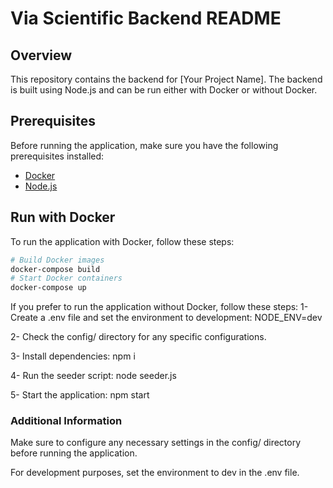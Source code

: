 # Via Scientific Backend README

## Overview

This repository contains the backend for [Your Project Name]. The backend is built using Node.js and can be run either with Docker or without Docker.

## Prerequisites

Before running the application, make sure you have the following prerequisites installed:

- [Docker](https://www.docker.com/)
- [Node.js](https://nodejs.org/)

## Run with Docker

To run the application with Docker, follow these steps:

```bash
# Build Docker images
docker-compose build
# Start Docker containers
docker-compose up
```

If you prefer to run the application without Docker, follow these steps:
1- Create a .env file and set the environment to development:
NODE_ENV=dev

2- Check the config/ directory for any specific configurations.

3- Install dependencies:
npm i

4- Run the seeder script:
node seeder.js

5- Start the application:
npm start


### Additional Information
Make sure to configure any necessary settings in the config/ directory before running the application.

For development purposes, set the environment to dev in the .env file.
